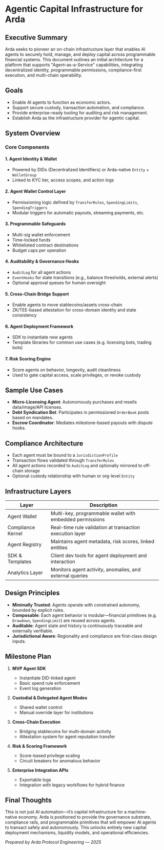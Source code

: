 
# Agentic Capital Infrastructure for Arda

## Executive Summary

Arda seeks to pioneer an on-chain infrastructure layer that enables AI agents to securely hold, manage, and deploy capital across programmable financial systems. This document outlines an initial architecture for a platform that supports "Agent-as-a-Service" capabilities, integrating decentralized identity, programmable permissions, compliance-first execution, and multi-chain operability.

## Goals

- Enable AI agents to function as economic actors.
- Support secure custody, transaction automation, and compliance.
- Provide enterprise-ready tooling for auditing and risk management.
- Establish Arda as the infrastructure provider for agentic capital.

## System Overview

### Core Components

#### 1. Agent Identity & Wallet
- Powered by DIDs (Decentralized Identifiers) or Arda-native `Entity` + `WalletGroup`
- Linked to KYC tier, access scopes, and action logs

#### 2. Agent Wallet Control Layer
- Permissioning logic defined by `TransferRules`, `SpendingLimits`, `SpendingTriggers`
- Modular triggers for automatic payouts, streaming payments, etc.

#### 3. Programmable Safeguards
- Multi-sig wallet enforcement
- Time-locked funds
- Whitelisted contract destinations
- Budget caps per operation

#### 4. Auditability & Governance Hooks
- `AuditLog` for all agent actions
- `EventHooks` for state transitions (e.g., balance thresholds, external alerts)
- Optional approval queues for human oversight

#### 5. Cross-Chain Bridge Support
- Enable agents to move stablecoins/assets cross-chain
- ZK/TEE-based attestation for cross-domain identity and state consistency

#### 6. Agent Deployment Framework
- SDK to instantiate new agents
- Template libraries for common use cases (e.g. licensing bots, trading bots)

#### 7. Risk Scoring Engine
- Score agents on behavior, longevity, audit cleanliness
- Used to gate capital access, scale privileges, or revoke custody

## Sample Use Cases

- **Micro-Licensing Agent**: Autonomously purchases and resells data/image/API licenses.
- **Debt Syndication Bot**: Participates in permissioned `OrderBook` pools based on mandates.
- **Escrow Coordinator**: Mediates milestone-based payouts with dispute hooks.

## Compliance Architecture

- Each agent must be bound to a `JurisdictionProfile`
- Transaction flows validated through `TransferRules`
- All agent actions recorded to `AuditLog` and optionally mirrored to off-chain storage
- Optional custody relationship with human or org-level `Entity`

## Infrastructure Layers

| Layer               | Description                                                                 |
|--------------------|-----------------------------------------------------------------------------|
| Agent Wallet        | Multi-key, programmable wallet with embedded permissions                    |
| Compliance Kernel   | Real-time rule validation at transaction execution layer                    |
| Agent Registry      | Maintains agent metadata, risk scores, linked entities                      |
| SDK & Templates     | Client dev tools for agent deployment and interaction                       |
| Analytics Layer     | Monitors agent activity, anomalies, and external queries                    |

## Design Principles

- **Minimally Trusted**: Agents operate with constrained autonomy, bounded by explicit rules.
- **Composable**: Each agent behavior is modular—financial primitives (e.g. `Drawdown`, `SpendingLimit`) are reused across agents.
- **Auditable**: Agent state and history is continuously traceable and externally verifiable.
- **Jurisdictional Aware**: Regionality and compliance are first-class design inputs.

## Milestone Plan

1. **MVP Agent SDK**
   - Instantiate DID-linked agent
   - Basic spend rule enforcement
   - Event log generation

2. **Custodial & Delegated Agent Modes**
   - Shared wallet control
   - Manual override layer for institutions

3. **Cross-Chain Execution**
   - Bridging stablecoins for multi-domain activity
   - Attestation system for agent reputation transfer

4. **Risk & Scoring Framework**
   - Score-based privilege scaling
   - Circuit breakers for anomalous behavior

5. **Enterprise Integration APIs**
   - Exportable logs
   - Integration with legacy workflows for hybrid finance

## Final Thoughts

This is not just AI automation—it’s capital infrastructure for a machine-native economy. Arda is positioned to provide the governance substrate, compliance rails, and programmable primitives that will empower AI agents to transact safely and autonomously. This unlocks entirely new capital deployment mechanisms, liquidity models, and operational efficiencies.

*Prepared by Arda Protocol Engineering — 2025*

